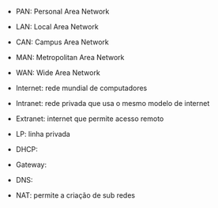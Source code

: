 - PAN: Personal Area Network
- LAN: Local Area Network
- CAN: Campus Area Network
- MAN: Metropolitan Area Network
- WAN: Wide Area Network

- Internet: rede mundial de computadores
- Intranet: rede privada que usa o mesmo modelo de internet
- Extranet: internet que permite acesso remoto

- LP: linha privada
- DHCP:
- Gateway:
- DNS:
- NAT: permite a criação de sub redes
